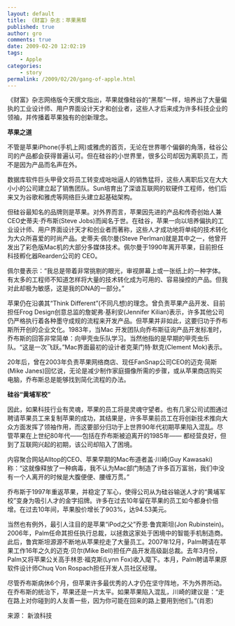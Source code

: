 ```yaml
---
layout: default
title: 《财富》杂志：苹果黑帮
published: true
author: gro
comments: true
date: 2009-02-20 12:02:19
tags:
    - Apple
categories:
    - story
permalink: /2009/02/20/gang-of-apple.html
---
```

《财富》杂志网络版今天撰文指出，苹果就像硅谷的“黑帮”一样，培养出了大量偏执的工业设计师、用户界面设计天才和创业者，这些人才后来成为许多科技企业的领袖，并传播着苹果独有的创新理念。

**苹果之道**

不管是苹果iPhone(手机上网)或雅虎的首页，无论在世界哪个偏僻的角落，硅谷公司的产品都会获得普遍认可。但在硅谷的小世界里，很多公司却因为离职员工，而不是因为产品而名声在外。

数据库软件巨头甲骨文将员工转变成咄咄逼人的销售猛将，这些人离职后又在大大小小的公司建立起了销售团队。Sun培育出了深谙互联网的软硬件工程师，他们后来又为谷歌和雅虎等网络巨头建立起基础架构。

但硅谷最知名的品牌则是苹果。对外界而言，苹果因先进的产品和传奇创始人兼CEO史蒂夫·乔布斯(Steve Jobs)而闻名于世。在硅谷，苹果一向以培养偏执的工业设计师、用户界面设计天才和创业者而著称，这些人才成功地将单纯的技术转化为大众所喜爱的时尚产品。史蒂夫·佩尔曼(Steve Perlman)就是其中之一，他曾开发出了彩色版Mac机的大部分多媒体技术。佩尔曼于1990年离开苹果，目前担任科技孵化器Rearden公司的 CEO。

佩尔曼表示：“我总是带着非常挑剔的眼光，审视屏幕上或一张纸上的一种字体。有太多的工程师不知道怎样将大量的技术转化成为可用的、容易操控的产品。但我对此却极为敏感，这是我的DNA的一部分。”

苹果仍在沿袭其“Think Different”(不同凡想)的理念。曾负责苹果产品开发、目前担任Frog Design创意总监的詹妮弗·基利安(Jennifer Kilian)表示，许多其他公司仍严格执行着各种墨守成规的流程来开发产品。但苹果并非如此，这要归功于乔布斯所开创的企业文化。1983年，当Mac 开发团队向乔布斯征询产品开发标准时，乔布斯的回答非常简单：向甲壳虫乐队学习。当然他指的是早期的甲壳虫乐队。“这是一次飞跃。”Mac界面最初的设计者克莱门特·默克(Clement Mok)表示。

20年后，曾在2003年负责苹果网络商店、现任FanSnap公司CEO的迈克·简斯(Mike Janes)回忆说，无论是减少制作家庭摄像所需的步骤，或从苹果商店购买电脑，乔布斯总是能够找到简化流程的办法。

**硅谷“黄埔军校”**

因此，如果科技行业有灵魂，苹果的员工将是灵魂守望者。也有几家公司试图通过聘请苹果员工来复制苹果的成功，其结果是，许多苹果前员工在将创新技术推向大众方面发挥了领袖作用，而这要部分归功于上世界90年代初期苹果陷入混乱。尽管苹果在上世纪80年代——包括在乔布斯被迫离开的1985年—— 都经营良好，但到了互联网兴起的初期，该公司却陷入了困境。

内容聚合网站Alltop的CEO、苹果早期的Mac布道者盖·川崎(Guy Kawasaki) 称：“这就像释放了一种病毒，我不认为Mac部门制造了许多百万富翁，我们中没有一个人离开的时候是大腹便便、腰缠万贯。”

乔布斯于1997年重返苹果，并稳定了军心，使得公司从为硅谷输送人才的“黄埔军校”变身为吸引人才的金字招牌。许多在过去10年留在苹果的员工如今都身价倍增。在过去10年间，苹果股价增长了903%，达94.53美元。

当然也有例外，最引人注目的是苹果“iPod之父”乔恩·鲁宾斯坦(Jon Rubinstein)。2006年，Palm任命其担任执行总裁，以拯救这家处于困境中的智能手机制造商。此后，鲁宾斯坦源源不断地从苹果挖走了大量员工。2007年12月，Palm聘请在苹果工作16年之久的迈克·贝尔(Mike Bell)担任产品开发高级副总裁。去年3月份，Palm又将苹果公关高手林恩·福克斯(Lynn Fox)收入麾下。本月，Palm聘请苹果原软件设计师Chuq Von Rospach担任开发人员社区经理。

尽管乔布斯病休6个月，但苹果许多最优秀的人才仍在坚守阵地，不为外界所动。在乔布斯的统治下，苹果还是一片太平。如果苹果陷入混乱，川崎的建议是：“走在路上对你碰到的人友善一些，因为你可能在回来的路上要用到他们。”(肖恩)

来源： 新浪科技